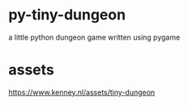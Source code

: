 # py-tiny-dungeon
a little python dungeon game written using pygame 


# assets

https://www.kenney.nl/assets/tiny-dungeon